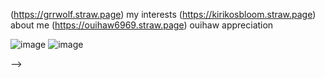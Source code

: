 (https://grrwolf.straw.page) my interests (https://kirikosbloom.straw.page) about me (https://ouihaw6969.straw.page) ouihaw appreciation


![image](https://external-media.spacehey.net/media/sGyFujp3VlbJJjGCLeR35N9OH_EKQQyASopJxWCUroUU=/https://64.media.tumblr.com/b2c47066ead8432e7b2cd30aa4637535/09ca433352f9db2d-4c/s100x200/7150a05523300a6a9f7c4104c96d5cfbdbbce79b.png)   ![image](https://64.media.tumblr.com/5c79028710f796018dc947aada20e5c1/ad18e13d9f5c2e83-8e/s250x400/68daacbd8317424d6f4845df344a07c3d091c802.gifv)














-->
